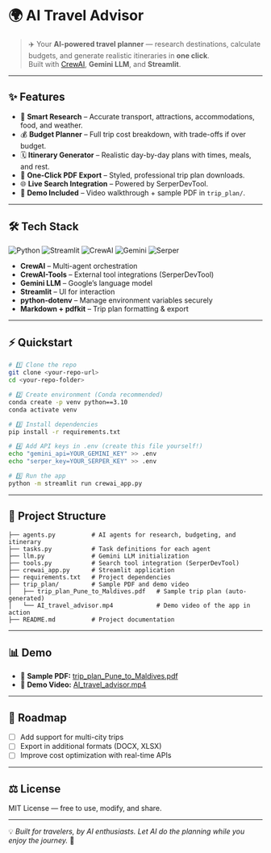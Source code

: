 # 🌍 AI Travel Advisor

> ✈️ Your **AI-powered travel planner** — research destinations, calculate budgets, and generate realistic itineraries in **one click**.  
Built with [CrewAI](https://github.com/joaomdmoura/crewai), **Gemini LLM**, and **Streamlit**.  

---

## ✨ Features
- 🧭 **Smart Research** – Accurate transport, attractions, accommodations, food, and weather.  
- 💰 **Budget Planner** – Full trip cost breakdown, with trade-offs if over budget.  
- 🗓️ **Itinerary Generator** – Realistic day-by-day plans with times, meals, and rest.  
- 📄 **One-Click PDF Export** – Styled, professional trip plan downloads.  
- 🌐 **Live Search Integration** – Powered by SerperDevTool.  
- 🎥 **Demo Included** – Video walkthrough + sample PDF in `trip_plan/`.  

---

## 🛠️ Tech Stack
![Python](https://img.shields.io/badge/Python-3.10-blue?logo=python)
![Streamlit](https://img.shields.io/badge/Streamlit-1.38-ff4b4b?logo=streamlit)
![CrewAI](https://img.shields.io/badge/CrewAI-Agents-green)
![Gemini](https://img.shields.io/badge/Gemini-LLM-orange)
![Serper](https://img.shields.io/badge/SerperDevTool-Live%20Search-purple)

- **CrewAI** – Multi-agent orchestration  
- **CrewAI-Tools** – External tool integrations (SerperDevTool)  
- **Gemini LLM** – Google’s language model  
- **Streamlit** – UI for interaction  
- **python-dotenv** – Manage environment variables securely  
- **Markdown + pdfkit** – Trip plan formatting & export  

---

## ⚡ Quickstart

```bash
# 1️⃣ Clone the repo
git clone <your-repo-url>
cd <your-repo-folder>

# 2️⃣ Create environment (Conda recommended)
conda create -p venv python==3.10
conda activate venv

# 3️⃣ Install dependencies
pip install -r requirements.txt

# 4️⃣ Add API keys in .env (create this file yourself!)
echo "gemini_api=YOUR_GEMINI_KEY" >> .env
echo "serper_key=YOUR_SERPER_KEY" >> .env

# 5️⃣ Run the app
python -m streamlit run crewai_app.py
```

---

## 📂 Project Structure

```
├── agents.py          # AI agents for research, budgeting, and itinerary
├── tasks.py           # Task definitions for each agent
├── llm.py             # Gemini LLM initialization
├── tools.py           # Search tool integration (SerperDevTool)
├── crewai_app.py      # Streamlit application
├── requirements.txt   # Project dependencies
├── trip_plan/         # Sample PDF and demo video
│   ├── trip_plan_Pune_to_Maldives.pdf   # Sample trip plan (auto-generated)
│   └── AI_travel_advisor.mp4            # Demo video of the app in action
├── README.md          # Project documentation
```

---

## 📊 Demo

- 📄 **Sample PDF:** [trip_plan_Pune_to_Maldives.pdf](trip_plan/trip_plan_Pune_to_Maldives.pdf)  
- 🎥 **Demo Video:** [AI_travel_advisor.mp4](trip_plan/AI_travel_advisor.mp4)  

---

## 🚀 Roadmap
- [ ] Add support for multi-city trips  
- [ ] Export in additional formats (DOCX, XLSX)  
- [ ] Improve cost optimization with real-time APIs  

---

## ⚖️ License
MIT License — free to use, modify, and share.  

---

💡 *Built for travelers, by AI enthusiasts. Let AI do the planning while you enjoy the journey.* 🌴
